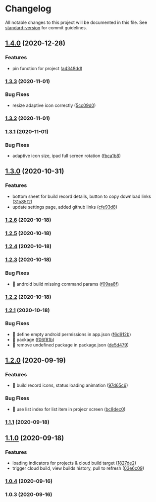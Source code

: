 # Changelog

All notable changes to this project will be documented in this file. See [standard-version](https://github.com/conventional-changelog/standard-version) for commit guidelines.

## [1.4.0](https://github.com/BennyKok/unity-mobile-cloud-build-dashboard/compare/v1.3.3...v1.4.0) (2020-12-28)


### Features

* pin function for project ([a4348dd](https://github.com/BennyKok/unity-mobile-cloud-build-dashboard/commit/a4348dd0bace2d5eb37cd5548f4dc44014be1db1))

### [1.3.3](https://github.com/BennyKok/unity-mobile-cloud-build-dashboard/compare/v1.3.2...v1.3.3) (2020-11-01)


### Bug Fixes

* resize adaptive icon correctly ([5cc09d0](https://github.com/BennyKok/unity-mobile-cloud-build-dashboard/commit/5cc09d0aae6661bd26ac017f18ca823dc3783e4c))

### [1.3.2](https://github.com/BennyKok/unity-mobile-cloud-build-dashboard/compare/v1.3.1...v1.3.2) (2020-11-01)

### [1.3.1](https://github.com/BennyKok/unity-mobile-cloud-build-dashboard/compare/v1.3.0...v1.3.1) (2020-11-01)


### Bug Fixes

* adaptive icon size, ipad full screen rotation ([fbca1b8](https://github.com/BennyKok/unity-mobile-cloud-build-dashboard/commit/fbca1b8dd5fa104f490a075f3120066d0f6fced1))

## [1.3.0](https://github.com/BennyKok/unity-mobile-cloud-build-dashboard/compare/v1.2.6...v1.3.0) (2020-10-31)


### Features

* bottom sheet for build record details, button to copy download links ([31b85f2](https://github.com/BennyKok/unity-mobile-cloud-build-dashboard/commit/31b85f271adbfab914253cf790c3664dace0352d))
* update settings page, added github links ([cfe93d8](https://github.com/BennyKok/unity-mobile-cloud-build-dashboard/commit/cfe93d8ac2f60783302c2d6407b32d3ca61431ef))

### [1.2.6](https://github.com/BennyKok/unity-mobile-cloud-build-dashboard/compare/v1.2.5...v1.2.6) (2020-10-18)

### [1.2.5](https://github.com/BennyKok/unity-mobile-cloud-build-dashboard/compare/v1.2.4...v1.2.5) (2020-10-18)

### [1.2.4](https://github.com/BennyKok/unity-mobile-cloud-build-dashboard/compare/v1.2.3...v1.2.4) (2020-10-18)

### [1.2.3](https://github.com/BennyKok/unity-mobile-cloud-build-dashboard/compare/v1.2.2...v1.2.3) (2020-10-18)


### Bug Fixes

* 🐛 android build missing command params ([f09aa8f](https://github.com/BennyKok/unity-mobile-cloud-build-dashboard/commit/f09aa8f93a14fcd8b170e58aa9e6dcbbbe43bd87))

### [1.2.2](https://github.com/BennyKok/unity-mobile-cloud-build-dashboard/compare/v1.2.1...v1.2.2) (2020-10-18)

### [1.2.1](https://github.com/BennyKok/unity-mobile-cloud-build-dashboard/compare/v1.2.0...v1.2.1) (2020-10-18)


### Bug Fixes

* 🐛 define empty android permissions in app.json ([f6d912b](https://github.com/BennyKok/unity-mobile-cloud-build-dashboard/commit/f6d912b3f09b060e533739c80c6ef336fb75aead))
* 🐛 package ([f06f81b](https://github.com/BennyKok/unity-mobile-cloud-build-dashboard/commit/f06f81b8c530ebd2900d41b912706827864d296f))
* 🐛 remove undefined package in package.json ([de5d479](https://github.com/BennyKok/unity-mobile-cloud-build-dashboard/commit/de5d4794b8013f400b72cf19f6939965abe7e47e))

## [1.2.0](https://github.com/BennyKok/unity-mobile-cloud-build-dashboard/compare/v1.1.1...v1.2.0) (2020-09-19)


### Features

* 🎸 build record icons, status loading animation ([97d65c6](https://github.com/BennyKok/unity-mobile-cloud-build-dashboard/commit/97d65c6b066be63adb0ac556eb890c707857c316))


### Bug Fixes

* 🐛 use list index for list item in projecr screen ([bc8dec0](https://github.com/BennyKok/unity-mobile-cloud-build-dashboard/commit/bc8dec0377d14e08e57e8461d14d370384d9f97e))

### [1.1.1](https://github.com/BennyKok/unity-mobile-cloud-build-dashboard/compare/v1.1.0...v1.1.1) (2020-09-18)

## [1.1.0](https://github.com/BennyKok/unity-mobile-cloud-build-dashboard/compare/v1.0.4...v1.1.0) (2020-09-18)


### Features

* loading indicators for projects & cloud build  target ([1827de2](https://github.com/BennyKok/unity-mobile-cloud-build-dashboard/commit/1827de2f60dc971eb4bdb6efd630d000acd17572))
* trigger cloud build, view builds history, pull to refresh ([03e6c09](https://github.com/BennyKok/unity-mobile-cloud-build-dashboard/commit/03e6c09e15b4d2ee95ec3131d2c0ecc708360243))

### [1.0.4](https://github.com/BennyKok/unity-mobile-cloud-build-dashboard/compare/v1.0.3...v1.0.4) (2020-09-16)

### 1.0.3 (2020-09-16)
